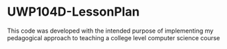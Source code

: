 # UWP104D-LessonPlan
This code was developed with the intended purpose of implementing my pedagogical approach to teaching a college level computer science course
